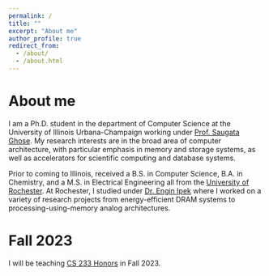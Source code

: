 ```yaml
---
permalink: /
title: ""
excerpt: "About me"
author_profile: true
redirect_from: 
  - /about/
  - /about.html
---
```


About me
======

I am a Ph.D. student in the department of Computer Science at the University of Illinois Urbana-Champaign working under [Prof. Saugata Ghose](https://ghose.cs.illinois.edu/index.html).
My research interests are in the broad area of computer architecture, with particular emphasis in memory and storage systems, as well as accelerators for scientific computing and database systems. 

Prior to coming to Illinois, received a B.S. in Computer Science, B.A. in Chemistry, and a M.S. in Electrical Engineering all from the [University of Rochester](https://rochester.edu/).
At Rochester, I studied under [Dr. Engin Ipek](https://www.cs.rochester.edu/u/ipek/Home.html) where I worked on a variety of research projects from energy-efficient DRAM systems to processing-using-memory analog architectures.


Fall 2023
======

I will be teaching [CS 233 Honors](https://cs233.github.io/) in Fall 2023.
